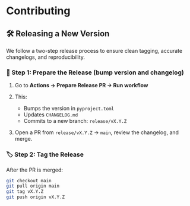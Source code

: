 # Contributing

## 🛠 Releasing a New Version

We follow a two-step release process to ensure clean tagging, accurate changelogs, and reproducibility.

### 🔧 Step 1: Prepare the Release (bump version and changelog)

1. Go to **Actions → Prepare Release PR → Run workflow**
2. This:
   - Bumps the version in `pyproject.toml`
   - Updates `CHANGELOG.md`
   - Commits to a new branch: `release/vX.Y.Z`

3. Open a PR from `release/vX.Y.Z` → `main`, review the changelog, and merge.

### 🏷️ Step 2: Tag the Release

After the PR is merged:

```bash
git checkout main
git pull origin main
git tag vX.Y.Z
git push origin vX.Y.Z
```
